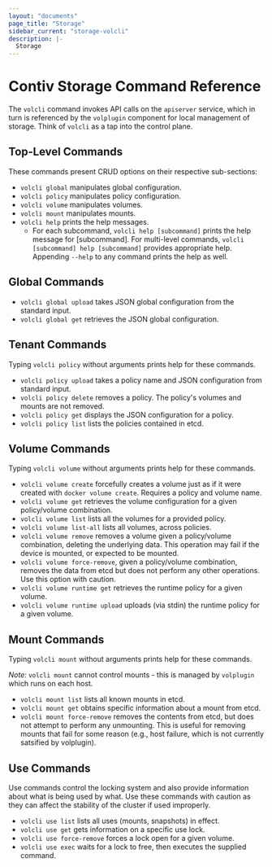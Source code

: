 ```yaml
---
layout: "documents"
page_title: "Storage"
sidebar_current: "storage-volcli"
description: |-
  Storage
---
```


# Contiv Storage Command Reference

The `volcli` command invokes API calls on  the `apiserver` service, which in turn 
is referenced by the `volplugin` component for local management of storage. 
Think of `volcli` as a tap into the control plane.

## Top-Level Commands

These commands present CRUD options on their respective sub-sections:

* `volcli global` manipulates global configuration.
* `volcli policy` manipulates policy configuration.
* `volcli volume` manipulates volumes.
* `volcli mount` manipulates mounts.
* `volcli help` prints the help messages.
  * For each subcommand, `volcli help [subcommand]` prints the help message
    for [subcommand]. For multi-level commands, `volcli [subcommand] help
    [subcommand]` provides appropriate help. Appending `--help` to any command prints the
    help as well.

## Global Commands

* `volcli global upload` takes JSON global configuration from the standard input.
* `volcli global get` retrieves the JSON global configuration.

## Tenant Commands

Typing `volcli policy` without arguments prints help for these commands.

* `volcli policy upload` takes a policy name and JSON configuration from standard input.
* `volcli policy delete` removes a policy. The policy's volumes and mounts are not removed.
* `volcli policy get` displays the JSON configuration for a policy.
* `volcli policy list` lists the policies contained in etcd.

## Volume Commands

Typing `volcli volume` without arguments prints help for these commands.

* `volcli volume create` forcefully creates a volume just as if it were created with
  `docker volume create`. Requires a policy and volume name.
* `volcli volume get` retrieves the volume configuration for a given policy/volume combination.
* `volcli volume list` lists all the volumes for a provided policy.
* `volcli volume list-all` lists all volumes, across policies.
* `volcli volume remove` removes a volume given a policy/volume
  combination, deleting the underlying data.  This operation may fail if the
  device is mounted, or expected to be mounted.
* `volcli volume force-remove`, given a policy/volume combination, removes
  the data from etcd but does not perform any other operations. Use this option with
  caution.
* `volcli volume runtime get` retrieves the runtime policy for a given volume.
* `volcli volume runtime upload` uploads (via stdin) the runtime policy for a given volume.

## Mount Commands

Typing `volcli mount` without arguments prints help for these commands.

*Note:* `volcli mount` cannot control mounts - this is managed by
`volplugin` which runs on each host. 

* `volcli mount list` lists all known mounts in etcd.
* `volcli mount get` obtains specific information about a mount from etcd.
* `volcli mount force-remove` removes the contents from etcd, but does not
  attempt to perform any unmounting. This is useful for removing mounts that
  fail for some reason (e.g., host failure, which is not currently satsified by
  volplugin).

## Use Commands

Use commands control the locking system and also provide information about what
is being used by what. Use these commands with caution as they can affect the
stability of the cluster if used improperly.

* `volcli use list` lists all uses (mounts, snapshots) in effect.
* `volcli use get` gets information on a specific use lock.
* `volcli use force-remove` forces a lock open for a given volume.
* `volcli use exec` waits for a lock to free, then executes the supplied command.
